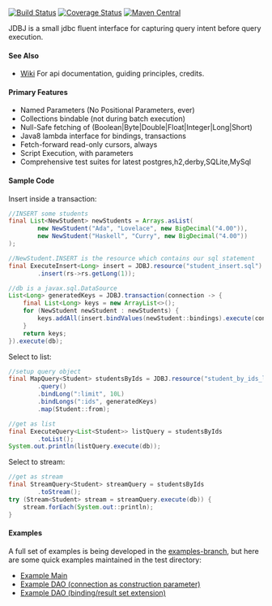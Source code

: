 [![Build Status](https://travis-ci.org/code-monastery/jdbj.svg?branch=master)](https://travis-ci.org/code-monastery/jdbj)
[![Coverage Status](https://img.shields.io/coveralls/code-monastery/jdbj.svg)](https://coveralls.io/r/code-monastery/jdbj)
[![Maven Central](https://maven-badges.herokuapp.com/maven-central/io.codemonastery/jdbj/badge.svg)](https://maven-badges.herokuapp.com/maven-central/io.codemonastery/jdbj)

JDBJ is a small jdbc fluent interface for capturing query intent before query execution.

#### See Also
 * [Wiki](https://github.com/code-monastery/jdbj/wiki) For api documentation, guiding principles, credits.

#### Primary Features
* Named Parameters (No Positional Parameters, ever)
* Collections bindable (not during batch execution)
* Null-Safe fetching of (Boolean|Byte|Double|Float|Integer|Long|Short)
* Java8 lambda interface for bindings, transactions
* Fetch-forward read-only cursors, always
* Script Execution, with parameters
* Comprehensive test suites for latest postgres,h2,derby,SQLite,MySql 

#### Sample Code
Insert inside a transaction:
``` java
//INSERT some students
final List<NewStudent> newStudents = Arrays.asList(
        new NewStudent("Ada", "Lovelace", new BigDecimal("4.00")),
        new NewStudent("Haskell", "Curry", new BigDecimal("4.00"))
);

//NewStudent.INSERT is the resource which contains our sql statement
final ExecuteInsert<Long> insert = JDBJ.resource("student_insert.sql")
        .insert(rs->rs.getLong(1));

//db is a javax.sql.DataSource
List<Long> generatedKeys = JDBJ.transaction(connection -> {
    final List<Long> keys = new ArrayList<>();
    for (NewStudent newStudent : newStudents) {
        keys.addAll(insert.bindValues(newStudent::bindings).execute(connection));
    }
    return keys;
}).execute(db);
```

Select to list:
``` java
//setup query object
final MapQuery<Student> studentsByIds = JDBJ.resource("student_by_ids_limit.sql")
        .query()
        .bindLong(":limit", 10L)
        .bindLongs(":ids", generatedKeys)
        .map(Student::from);

//get as list
final ExecuteQuery<List<Student>> listQuery = studentsByIds
        .toList();
System.out.println(listQuery.execute(db));
```

Select to stream:
``` java
//get as stream
final StreamQuery<Student> streamQuery = studentsByIds
        .toStream();
try (Stream<Student> stream = streamQuery.execute(db)) {
    stream.forEach(System.out::println);
}
```

#### Examples
A full set of examples is being developed in the [examples-branch](https://github.com/randyp/jdbj/tree/examples), but here are some quick examples maintained in the test directory:
* [Example Main](src/test/java/io/codemonastery/jdbj/example/InformationSchemaMain.java)
* [Example DAO (connection as construction parameter)](src/test/java/io/codemonastery/jdbj/example/StudentDAO.java)
* [Example DAO (binding/result set extension)](src/test/java/io/codemonastery/jdbj/example/extension/MessageDAO.java)

